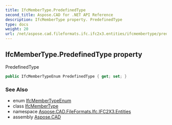```yaml
---
title: IfcMemberType.PredefinedType
second_title: Aspose.CAD for .NET API Reference
description: IfcMemberType property. PredefinedType
type: docs
weight: 20
url: /net/aspose.cad.fileformats.ifc.ifc2x3.entities/ifcmembertype/predefinedtype/
---
```

## IfcMemberType.PredefinedType property

PredefinedType

```csharp
public IfcMemberTypeEnum PredefinedType { get; set; }
```

### See Also

* enum [IfcMemberTypeEnum](../../../aspose.cad.fileformats.ifc.ifc2x3.types/ifcmembertypeenum/)
* class [IfcMemberType](../)
* namespace [Aspose.CAD.FileFormats.Ifc.IFC2X3.Entities](../../ifcmembertype/)
* assembly [Aspose.CAD](../../../)


